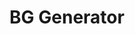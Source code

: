 ---
title: BG Generator
direct_url: https://projects.calebevans.me/bg-generator/
category: tools
description: Generate grid-based tiled background images with ease
---